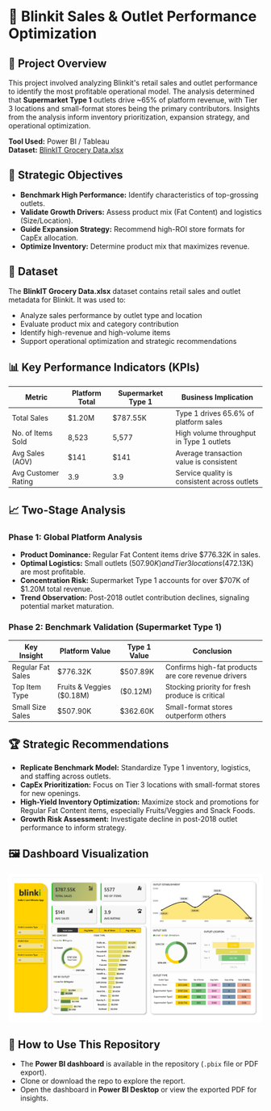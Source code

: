 # 🚀 Blinkit Sales & Outlet Performance Optimization

## 📌 Project Overview
This project involved analyzing Blinkit's retail sales and outlet performance to identify the most profitable operational model. The analysis determined that **Supermarket Type 1** outlets drive ~65% of platform revenue, with Tier 3 locations and small-format stores being the primary contributors. Insights from the analysis inform inventory prioritization, expansion strategy, and operational optimization.

**Tool Used:** Power BI / Tableau  
**Dataset:** [BlinkIT Grocery Data.xlsx](./BlinkIT%20Grocery%20Data.xlsx)

 

## 🎯 Strategic Objectives
- **Benchmark High Performance:** Identify characteristics of top-grossing outlets.  
- **Validate Growth Drivers:** Assess product mix (Fat Content) and logistics (Size/Location).  
- **Guide Expansion Strategy:** Recommend high-ROI store formats for CapEx allocation.  
- **Optimize Inventory:** Determine product mix that maximizes revenue.  

 

## 📂 Dataset
The **BlinkIT Grocery Data.xlsx** dataset contains retail sales and outlet metadata for Blinkit. It was used to:  

- Analyze sales performance by outlet type and location  
- Evaluate product mix and category contribution  
- Identify high-revenue and high-volume items  
- Support operational optimization and strategic recommendations  

 

## 📊 Key Performance Indicators (KPIs)
| Metric | Platform Total | Supermarket Type 1 | Business Implication |
|--------|----------------|------------------|-------------------|
| Total Sales | $1.20M | $787.55K | Type 1 drives 65.6% of platform sales |
| No. of Items Sold | 8,523 | 5,577 | High volume throughput in Type 1 outlets |
| Avg Sales (AOV) | $141 | $141 | Average transaction value is consistent |
| Avg Customer Rating | 3.9 | 3.9 | Service quality is consistent across outlets |

 

## 📈 Two-Stage Analysis
### Phase 1: Global Platform Analysis
- **Product Dominance:** Regular Fat Content items drive $776.32K in sales.  
- **Optimal Logistics:** Small outlets ($507.90K) and Tier 3 locations ($472.13K) are most profitable.  
- **Concentration Risk:** Supermarket Type 1 accounts for over $707K of $1.20M total revenue.  
- **Trend Observation:** Post-2018 outlet contribution declines, signaling potential market maturation.

### Phase 2: Benchmark Validation (Supermarket Type 1)
| Key Insight | Platform Value | Type 1 Value | Conclusion |
|-------------|----------------|-------------|-----------|
| Regular Fat Sales | $776.32K | $507.89K | Confirms high-fat products are core revenue drivers |
| Top Item Type | Fruits & Veggies ($0.18M) | ($0.12M) | Stocking priority for fresh produce is critical |
| Small Size Sales | $507.90K | $362.60K | Small-format stores outperform others |

 

## 🏆 Strategic Recommendations
- **Replicate Benchmark Model:** Standardize Type 1 inventory, logistics, and staffing across outlets.  
- **CapEx Prioritization:** Focus on Tier 3 locations with small-format stores for new openings.  
- **High-Yield Inventory Optimization:** Maximize stock and promotions for Regular Fat Content items, especially Fruits/Veggies and Snack Foods.  
- **Growth Risk Assessment:** Investigate decline in post-2018 outlet performance to inform strategy.  

 

## 🖼️ Dashboard Visualization
![Blinkit Dashboard](Blinkit%20Dashboard_page-0001.jpg)

## 📂 How to Use This Repository

- The **Power BI dashboard** is available in the repository (`.pbix` file or PDF export).  
- Clone or download the repo to explore the report.  
- Open the dashboard in **Power BI Desktop** or view the exported PDF for insights.  

